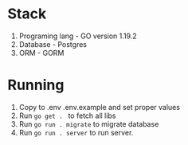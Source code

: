 # Stack
1. Programing lang - GO version 1.19.2
2. Database - Postgres
3. ORM - GORM

# Running
1. Copy to .env .env.example and set proper values
2. Run `go get . ` to fetch all libs
3. Run `go run . migrate` to migrate database
4. Run `go run . server` to run server. 
